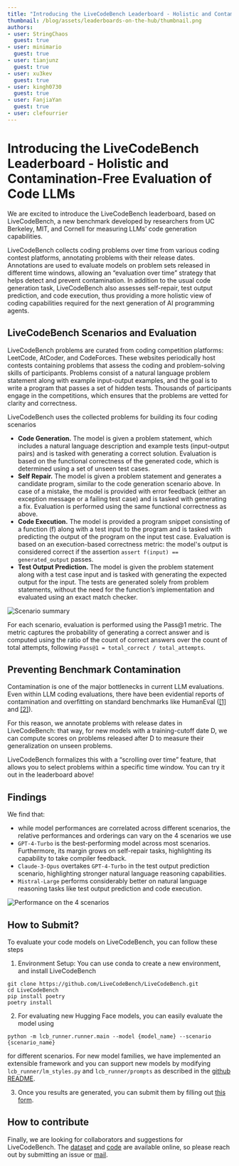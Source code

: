 ```yaml
---
title: "Introducing the LiveCodeBench Leaderboard - Holistic and Contamination-Free Evaluation of Code LLMs"
thumbnail: /blog/assets/leaderboards-on-the-hub/thumbnail.png
authors:
- user: StringChaos
  guest: true
- user: minimario
  guest: true
- user: tianjunz
  guest: true
- user: xu3kev
  guest: true
- user: kingh0730
  guest: true
- user: FanjiaYan 
  guest: true
- user: clefourrier
---
```


# Introducing the LiveCodeBench Leaderboard - Holistic and Contamination-Free Evaluation of Code LLMs

We are excited to introduce the LiveCodeBench leaderboard, based on LiveCodeBench, a new benchmark developed by researchers from UC Berkeley, MIT, and Cornell for measuring LLMs’ code generation capabilities. 

<script type="module" src="https://gradio.s3-us-west-2.amazonaws.com/3.45.1/gradio.js"> </script>
<gradio-app theme_mode="light" space="livecodebench/leaderboard"></gradio-app>


LiveCodeBench collects coding problems over time from various coding contest platforms, annotating problems with their release dates. Annotations are used to evaluate models on problem sets released in different time windows, allowing an “evaluation over time” strategy that helps detect and prevent contamination. In addition to the usual code generation task, LiveCodeBench also assesses self-repair, test output prediction, and code execution, thus providing a more holistic view of coding capabilities required for the next generation of AI programming agents.


## LiveCodeBench Scenarios and Evaluation

LiveCodeBench problems are curated from coding competition platforms: LeetCode, AtCoder, and CodeForces. These websites periodically host contests containing problems that assess the coding and problem-solving skills of participants. Problems consist of a natural language problem statement along with example input-output examples, and the goal is to write a program that passes a set of hidden tests. Thousands of participants engage in the competitions, which ensures that the problems are vetted for clarity and correctness.

LiveCodeBench uses the collected problems for building its four coding scenarios

- **Code Generation.** The model is given a problem statement, which includes a natural language description and example tests (input-output pairs) and is tasked with generating a correct solution. Evaluation is based on the functional correctness of the generated code, which is determined using a set of unseen test cases.
- **Self Repair.** The model is given a problem statement and generates a candidate program, similar to the code generation scenario above. In case of a mistake, the model is provided with error feedback (either an exception message or a failing test case) and is tasked with generating a fix. Evaluation is performed using the same functional correctness as above.
- **Code Execution.** The model is provided a program snippet consisting of a function (f) along with a test input to the program and is tasked with predicting the output of the program on the input test case. Evaluation is based on an execution-based correctness metric: the model's output is considered correct if the assertion `assert f(input) == generated_output` passes.
- **Test Output Prediction.** The model is given the problem statement along with a test case input and is tasked with generating the expected output for the input.  The tests are generated solely from problem statements, without the need for the function’s implementation and evaluated using an exact match checker.


![Scenario summary](https://livecodebench.github.io/images/LCB_holistic_tasks.png)

For each scenario, evaluation is performed using the Pass@1 metric. The metric captures the probability of generating a correct answer and is computed using the ratio of the count of correct answers over the count of total attempts, following `Pass@1 = total_correct / total_attempts`.

## Preventing Benchmark Contamination

Contamination is one of the major bottlenecks in current LLM evaluations. Even within LLM coding evaluations, there have been evidential reports of contamination and overfitting on standard benchmarks like HumanEval ([[1]](https://arxiv.org/abs/2403.05530) and [[2]](https://arxiv.org/abs/2311.04850)). 

For this reason, we annotate problems with release dates in LiveCodeBench: that way, for new models with a training-cutoff date D, we can compute scores on problems released after D to measure their generalization on unseen problems. 

LiveCodeBench formalizes this with a “scrolling over time” feature, that allows you to select problems within a specific time window. You can try it out in the leaderboard above!

## Findings

We find that:
- while model performances are correlated across different scenarios, the relative performances and orderings can vary on the 4 scenarios we use 
- `GPT-4-Turbo` is the best-performing model across most scenarios. Furthermore, its margin grows on self-repair tasks, highlighting its capability to take compiler feedback.
- `Claude-3-Opus` overtakes `GPT-4-Turbo` in the test output prediction scenario, highlighting stronger natural language reasoning capabilities. 
- `Mistral-Large` performs considerably better on natural language reasoning tasks like test output prediction and code execution.

![Performance on the 4 scenarios](https://github.com/LiveCodeBench/LiveCodeBench/raw/main/assets/images/tasks_radar.png)

## How to Submit?

To evaluate your code models on LiveCodeBench, you can follow these steps

1. Environment Setup: You can use conda to create a new environment, and install LiveCodeBench

```
git clone https://github.com/LiveCodeBench/LiveCodeBench.git 
cd LiveCodeBench
pip install poetry
poetry install
```

2. For evaluating new Hugging Face models, you can easily evaluate the model using 

```
python -m lcb_runner.runner.main --model {model_name} --scenario {scenario_name}
```

for different scenarios. For new model families, we have implemented an extensible framework and you can support new models by modifying `lcb_runner/lm_styles.py` and `lcb_runner/prompts` as described in the [github README](https://github.com/LiveCodeBench/LiveCodeBench).

3. Once you results are generated, you can submit them by filling out [this form](https://forms.gle/h2abvAHh6UnhWzzd9).


## How to contribute
Finally, we are looking for collaborators and suggestions for LiveCodeBench. The [dataset](https://huggingface.co/livecodebench) and [code](https://github.com/LiveCodeBench/LiveCodeBench) are available online, so please reach out by submitting an issue or [mail](mailto:naman_jain@berkeley.edu).